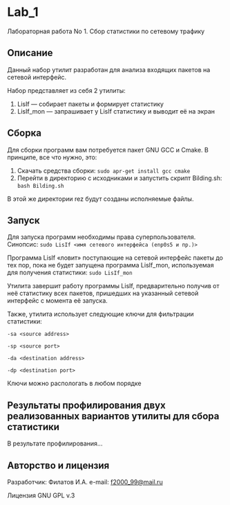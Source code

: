 # Lab_1
Лабораторная работа No 1. Сбор статистики по сетевому трафику

## Описание

Данный набор утилит разработан для анализа входящих пакетов на сетевой интерфейс.

Набор представляет из себя 2 утилиты:
1. LisIf — собирает пакеты и формирует статистику
2. LisIf_mon — запрашивает у LisIf статистику и выводит её на экран 
    
## Сборка

Для сборки программ вам потребуется пакет GNU GCC и Cmake.
В принципе, все что нужно, это:
1. Скачать средства сборки: `sudo apr-get install gcc cmake`
2. Перейти в директорию с исходниками и запустить скрипт Bilding.sh: `bash Bilding.sh`

В этой же директории rez будут созданы исполняемые файлы.

## Запуск

Для запуска программ необходимы права суперпользователя. Синопсис:
`sudo LisIf <имя сетевого интерфейса (enp0s5 и пр.)>`

Программа LisIf «ловит» поступающие на сетевой интерфейс пакеты до тех пор, пока не будет запущена программа LisIf_mon, используемая для получения статистики:
`sudo LisIf_mon`

Утилита завершит работу программы  LisIf, предварительно получив от неё статистику всех пакетов, пришедших на указанный сетевой интерфейс с момента её запуска.

Также, утилита использует следующие ключи для фильтрации статистики:

`-sa <source address>`

`-sp <source port>`

`-da <destination address>`

`-dp <destination port>`

Ключи можно распологать в любом порядке

## Результаты профилирования двух реализованных вариантов утилиты для сбора статистики

В результате профилирования...

## Авторство и лицензия

Разработчик: Филатов И.А.
e-mail: f2000_99@mail.ru

Лицензия GNU GPL v.3
